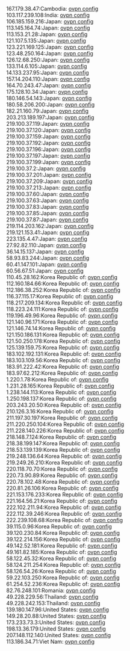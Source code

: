 167.179.38.47:Cambodia: [ovpn config](vpn/167_179_38_47.ovpn)  
103.117.239.108:India: [ovpn config](vpn/103_117_239_108.ovpn)  
106.185.159.216:Japan: [ovpn config](vpn/106_185_159_216.ovpn)  
113.145.164.74:Japan: [ovpn config](vpn/113_145_164_74.ovpn)  
113.153.21.28:Japan: [ovpn config](vpn/113_153_21_28.ovpn)  
121.107.5.135:Japan: [ovpn config](vpn/121_107_5_135.ovpn)  
123.221.169.125:Japan: [ovpn config](vpn/123_221_169_125.ovpn)  
123.48.250.164:Japan: [ovpn config](vpn/123_48_250_164.ovpn)  
126.12.68.250:Japan: [ovpn config](vpn/126_12_68_250.ovpn)  
133.114.6.105:Japan: [ovpn config](vpn/133_114_6_105.ovpn)  
14.133.237.95:Japan: [ovpn config](vpn/14_133_237_95.ovpn)  
157.14.204.110:Japan: [ovpn config](vpn/157_14_204_110.ovpn)  
164.70.243.47:Japan: [ovpn config](vpn/164_70_243_47.ovpn)  
175.128.10.34:Japan: [ovpn config](vpn/175_128_10_34.ovpn)  
180.146.54.143:Japan: [ovpn config](vpn/180_146_54_143.ovpn)  
180.58.206.200:Japan: [ovpn config](vpn/180_58_206_200.ovpn)  
182.21.160.79:Japan: [ovpn config](vpn/182_21_160_79.ovpn)  
203.213.189.197:Japan: [ovpn config](vpn/203_213_189_197.ovpn)  
219.100.37.119:Japan: [ovpn config](vpn/219_100_37_119.ovpn)  
219.100.37.120:Japan: [ovpn config](vpn/219_100_37_120.ovpn)  
219.100.37.159:Japan: [ovpn config](vpn/219_100_37_159.ovpn)  
219.100.37.192:Japan: [ovpn config](vpn/219_100_37_192.ovpn)  
219.100.37.196:Japan: [ovpn config](vpn/219_100_37_196.ovpn)  
219.100.37.197:Japan: [ovpn config](vpn/219_100_37_197.ovpn)  
219.100.37.199:Japan: [ovpn config](vpn/219_100_37_199.ovpn)  
219.100.37.2:Japan: [ovpn config](vpn/219_100_37_2.ovpn)  
219.100.37.201:Japan: [ovpn config](vpn/219_100_37_201.ovpn)  
219.100.37.209:Japan: [ovpn config](vpn/219_100_37_209.ovpn)  
219.100.37.213:Japan: [ovpn config](vpn/219_100_37_213.ovpn)  
219.100.37.60:Japan: [ovpn config](vpn/219_100_37_60.ovpn)  
219.100.37.63:Japan: [ovpn config](vpn/219_100_37_63.ovpn)  
219.100.37.83:Japan: [ovpn config](vpn/219_100_37_83.ovpn)  
219.100.37.85:Japan: [ovpn config](vpn/219_100_37_85.ovpn)  
219.100.37.87:Japan: [ovpn config](vpn/219_100_37_87.ovpn)  
219.114.203.162:Japan: [ovpn config](vpn/219_114_203_162.ovpn)  
219.121.153.41:Japan: [ovpn config](vpn/219_121_153_41.ovpn)  
223.135.4.47:Japan: [ovpn config](vpn/223_135_4_47.ovpn)  
27.92.82.110:Japan: [ovpn config](vpn/27_92_82_110.ovpn)  
36.14.15.137:Japan: [ovpn config](vpn/36_14_15_137.ovpn)  
58.93.83.244:Japan: [ovpn config](vpn/58_93_83_244.ovpn)  
60.41.147.101:Japan: [ovpn config](vpn/60_41_147_101.ovpn)  
60.56.67.51:Japan: [ovpn config](vpn/60_56_67_51.ovpn)  
110.45.28.162:Korea Republic of: [ovpn config](vpn/110_45_28_162.ovpn)  
112.160.184.66:Korea Republic of: [ovpn config](vpn/112_160_184_66.ovpn)  
112.186.38.252:Korea Republic of: [ovpn config](vpn/112_186_38_252.ovpn)  
116.37.115.17:Korea Republic of: [ovpn config](vpn/116_37_115_17.ovpn)  
118.217.209.134:Korea Republic of: [ovpn config](vpn/118_217_209_134.ovpn)  
118.223.24.111:Korea Republic of: [ovpn config](vpn/118_223_24_111.ovpn)  
119.196.49.96:Korea Republic of: [ovpn config](vpn/119_196_49_96.ovpn)  
121.140.96.171:Korea Republic of: [ovpn config](vpn/121_140_96_171.ovpn)  
121.146.74.14:Korea Republic of: [ovpn config](vpn/121_146_74_14.ovpn)  
121.150.186.131:Korea Republic of: [ovpn config](vpn/121_150_186_131.ovpn)  
121.50.250.178:Korea Republic of: [ovpn config](vpn/121_50_250_178.ovpn)  
125.139.159.75:Korea Republic of: [ovpn config](vpn/125_139_159_75.ovpn)  
183.102.192.131:Korea Republic of: [ovpn config](vpn/183_102_192_131.ovpn)  
183.103.109.56:Korea Republic of: [ovpn config](vpn/183_103_109_56.ovpn)  
183.91.222.42:Korea Republic of: [ovpn config](vpn/183_91_222_42.ovpn)  
183.97.62.212:Korea Republic of: [ovpn config](vpn/183_97_62_212.ovpn)  
1.220.1.78:Korea Republic of: [ovpn config](vpn/1_220_1_78.ovpn)  
1.231.28.165:Korea Republic of: [ovpn config](vpn/1_231_28_165.ovpn)  
1.238.144.113:Korea Republic of: [ovpn config](vpn/1_238_144_113.ovpn)  
1.250.198.137:Korea Republic of: [ovpn config](vpn/1_250_198_137.ovpn)  
203.243.20.50:Korea Republic of: [ovpn config](vpn/203_243_20_50.ovpn)  
210.126.3.16:Korea Republic of: [ovpn config](vpn/210_126_3_16.ovpn)  
211.197.30.197:Korea Republic of: [ovpn config](vpn/211_197_30_197.ovpn)  
211.220.250.104:Korea Republic of: [ovpn config](vpn/211_220_250_104.ovpn)  
211.228.140.226:Korea Republic of: [ovpn config](vpn/211_228_140_226.ovpn)  
218.148.7.124:Korea Republic of: [ovpn config](vpn/218_148_7_124.ovpn)  
218.38.199.147:Korea Republic of: [ovpn config](vpn/218_38_199_147.ovpn)  
218.53.139.139:Korea Republic of: [ovpn config](vpn/218_53_139_139.ovpn)  
219.248.136.64:Korea Republic of: [ovpn config](vpn/219_248_136_64.ovpn)  
219.249.26.210:Korea Republic of: [ovpn config](vpn/219_249_26_210.ovpn)  
220.118.70.70:Korea Republic of: [ovpn config](vpn/220_118_70_70.ovpn)  
220.73.90.89:Korea Republic of: [ovpn config](vpn/220_73_90_89.ovpn)  
220.78.102.48:Korea Republic of: [ovpn config](vpn/220_78_102_48.ovpn)  
220.81.26.106:Korea Republic of: [ovpn config](vpn/220_81_26_106.ovpn)  
221.153.176.233:Korea Republic of: [ovpn config](vpn/221_153_176_233.ovpn)  
221.164.56.21:Korea Republic of: [ovpn config](vpn/221_164_56_21.ovpn)  
222.102.211.94:Korea Republic of: [ovpn config](vpn/222_102_211_94.ovpn)  
222.112.39.246:Korea Republic of: [ovpn config](vpn/222_112_39_246.ovpn)  
222.239.108.68:Korea Republic of: [ovpn config](vpn/222_239_108_68.ovpn)  
39.115.0.96:Korea Republic of: [ovpn config](vpn/39_115_0_96.ovpn)  
39.120.230.84:Korea Republic of: [ovpn config](vpn/39_120_230_84.ovpn)  
39.122.214.156:Korea Republic of: [ovpn config](vpn/39_122_214_156.ovpn)  
49.142.52.181:Korea Republic of: [ovpn config](vpn/49_142_52_181.ovpn)  
49.161.82.185:Korea Republic of: [ovpn config](vpn/49_161_82_185.ovpn)  
58.122.45.32:Korea Republic of: [ovpn config](vpn/58_122_45_32.ovpn)  
58.124.211.254:Korea Republic of: [ovpn config](vpn/58_124_211_254.ovpn)  
58.126.54.26:Korea Republic of: [ovpn config](vpn/58_126_54_26.ovpn)  
59.22.103.250:Korea Republic of: [ovpn config](vpn/59_22_103_250.ovpn)  
61.254.52.236:Korea Republic of: [ovpn config](vpn/61_254_52_236.ovpn)  
82.76.248.101:Romania: [ovpn config](vpn/82_76_248_101.ovpn)  
49.228.229.56:Thailand: [ovpn config](vpn/49_228_229_56.ovpn)  
49.228.242.153:Thailand: [ovpn config](vpn/49_228_242_153.ovpn)  
139.180.147.96:United States: [ovpn config](vpn/139_180_147_96.ovpn)  
149.28.20.88:United States: [ovpn config](vpn/149_28_20_88.ovpn)  
173.233.73.3:United States: [ovpn config](vpn/173_233_73_3.ovpn)  
198.13.36.179:United States: [ovpn config](vpn/198_13_36_179.ovpn)  
207.148.112.140:United States: [ovpn config](vpn/207_148_112_140.ovpn)  
113.186.34.71:Viet Nam: [ovpn config](vpn/113_186_34_71.ovpn)  
